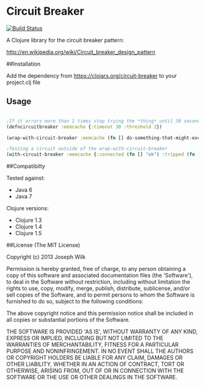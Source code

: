 # Circuit Breaker

[![Build Status](https://travis-ci.org/josephwilk/circuit-breaker.png?branch=master)](https://travis-ci.org/josephwilk/circuit-breaker)

A Clojure library for the circuit breaker pattern:

http://en.wikipedia.org/wiki/Circuit_breaker_design_pattern

##Installation

Add the dependency from https://clojars.org/circuit-breaker to your project.clj file

## Usage

```clojure

;If it errors more than 2 times stop trying the *thing* until 30 seconds have passed
(defncircuitbreaker :memcache {:timeout 30 :threshold 2})

(wrap-with-circuit-breaker :memcache (fn [] do-something-that-might-exception))

;Testing a circuit outside of the wrap-with-circuit-breaker
(with-circuit-breaker :memcache {:connected (fn [] "ok") :tripped (fn [] "panic")})
```

##Compatibilty

Tested against:
* Java 6
* Java 7

Clojure versions:

* Clojure 1.3
* Clojure 1.4
* Clojure 1.5

##License
(The MIT License)

Copyright (c) 2013 Joseph Wilk

Permission is hereby granted, free of charge, to any person obtaining a copy of this software and associated documentation files (the 'Software'), to deal in the Software without restriction, including without limitation the rights to use, copy, modify, merge, publish, distribute, sublicense, and/or sell copies of the Software, and to permit persons to whom the Software is furnished to do so, subject to the following conditions:

The above copyright notice and this permission notice shall be included in all copies or substantial portions of the Software.

THE SOFTWARE IS PROVIDED 'AS IS', WITHOUT WARRANTY OF ANY KIND, EXPRESS OR IMPLIED, INCLUDING BUT NOT LIMITED TO THE WARRANTIES OF MERCHANTABILITY, FITNESS FOR A PARTICULAR PURPOSE AND NONINFRINGEMENT. IN NO EVENT SHALL THE AUTHORS OR COPYRIGHT HOLDERS BE LIABLE FOR ANY CLAIM, DAMAGES OR OTHER LIABILITY, WHETHER IN AN ACTION OF CONTRACT, TORT OR OTHERWISE, ARISING FROM, OUT OF OR IN CONNECTION WITH THE SOFTWARE OR THE USE OR OTHER DEALINGS IN THE SOFTWARE.
